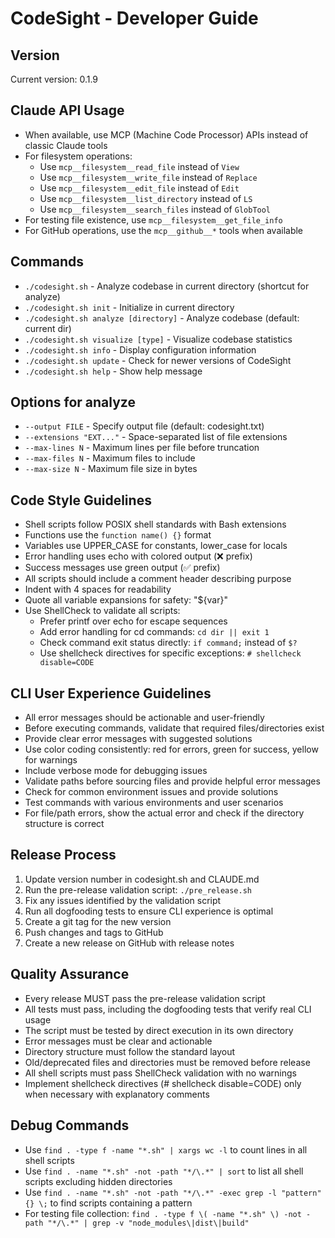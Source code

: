 # CodeSight - Developer Guide

## Version
Current version: 0.1.9

## Claude API Usage
- When available, use MCP (Machine Code Processor) APIs instead of classic Claude tools
- For filesystem operations:
  - Use `mcp__filesystem__read_file` instead of `View`
  - Use `mcp__filesystem__write_file` instead of `Replace`
  - Use `mcp__filesystem__edit_file` instead of `Edit`
  - Use `mcp__filesystem__list_directory` instead of `LS`
  - Use `mcp__filesystem__search_files` instead of `GlobTool`
- For testing file existence, use `mcp__filesystem__get_file_info`
- For GitHub operations, use the `mcp__github__*` tools when available

## Commands
- `./codesight.sh` - Analyze codebase in current directory (shortcut for analyze)
- `./codesight.sh init` - Initialize in current directory
- `./codesight.sh analyze [directory]` - Analyze codebase (default: current dir)
- `./codesight.sh visualize [type]` - Visualize codebase statistics
- `./codesight.sh info` - Display configuration information
- `./codesight.sh update` - Check for newer versions of CodeSight
- `./codesight.sh help` - Show help message

## Options for analyze
- `--output FILE` - Specify output file (default: codesight.txt)
- `--extensions "EXT..."` - Space-separated list of file extensions
- `--max-lines N` - Maximum lines per file before truncation
- `--max-files N` - Maximum files to include
- `--max-size N` - Maximum file size in bytes

## Code Style Guidelines
- Shell scripts follow POSIX shell standards with Bash extensions
- Functions use the `function name() {}` format
- Variables use UPPER_CASE for constants, lower_case for locals
- Error handling uses echo with colored output (❌ prefix)
- Success messages use green output (✅ prefix)
- All scripts should include a comment header describing purpose
- Indent with 4 spaces for readability
- Quote all variable expansions for safety: "${var}"
- Use ShellCheck to validate all scripts:
  - Prefer printf over echo for escape sequences
  - Add error handling for cd commands: `cd dir || exit 1`
  - Check command exit status directly: `if command;` instead of `$?`
  - Use shellcheck directives for specific exceptions: `# shellcheck disable=CODE`

## CLI User Experience Guidelines
- All error messages should be actionable and user-friendly
- Before executing commands, validate that required files/directories exist
- Provide clear error messages with suggested solutions
- Use color coding consistently: red for errors, green for success, yellow for warnings
- Include verbose mode for debugging issues
- Validate paths before sourcing files and provide helpful error messages
- Check for common environment issues and provide solutions
- Test commands with various environments and user scenarios
- For file/path errors, show the actual error and check if the directory structure is correct

## Release Process
1. Update version number in codesight.sh and CLAUDE.md
2. Run the pre-release validation script: `./pre_release.sh`
3. Fix any issues identified by the validation script
4. Run all dogfooding tests to ensure CLI experience is optimal
5. Create a git tag for the new version
6. Push changes and tags to GitHub
7. Create a new release on GitHub with release notes

## Quality Assurance
- Every release MUST pass the pre-release validation script
- All tests must pass, including the dogfooding tests that verify real CLI usage
- The script must be tested by direct execution in its own directory
- Error messages must be clear and actionable
- Directory structure must follow the standard layout
- Old/deprecated files and directories must be removed before release
- All shell scripts must pass ShellCheck validation with no warnings
- Implement shellcheck directives (# shellcheck disable=CODE) only when necessary with explanatory comments

## Debug Commands
- Use `find . -type f -name "*.sh" | xargs wc -l` to count lines in all shell scripts
- Use `find . -name "*.sh" -not -path "*/\.*" | sort` to list all shell scripts excluding hidden directories
- Use `find . -name "*.sh" -not -path "*/\.*" -exec grep -l "pattern" {} \;` to find scripts containing a pattern
- For testing file collection: `find . -type f \( -name "*.sh" \) -not -path "*/\.*" | grep -v "node_modules\|dist\|build"`